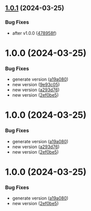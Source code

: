 ## [1.0.1](https://github.com/viniciusteixeiradias/semantic-release-expo-rn/compare/v1.0.0...v1.0.1) (2024-03-25)


### Bug Fixes

* after v1.0.0 ([478958f](https://github.com/viniciusteixeiradias/semantic-release-expo-rn/commit/478958ffd1488b6d7f8353d75592b3dc5974bc21))

# 1.0.0 (2024-03-25)


### Bug Fixes

* generate version ([a19a080](https://github.com/viniciusteixeiradias/semantic-release-expo-rn/commit/a19a08089f5e725c30a3e4b45cfb288bdd9abaa9))
* new version ([9e93c05](https://github.com/viniciusteixeiradias/semantic-release-expo-rn/commit/9e93c0579c6785ecc7de8d34e2cfdead30e31fe8))
* new version ([a293d76](https://github.com/viniciusteixeiradias/semantic-release-expo-rn/commit/a293d76f4ef0bd7ffe1f2ceeeadfc7fd8fd464be))
* new version ([2ef0be5](https://github.com/viniciusteixeiradias/semantic-release-expo-rn/commit/2ef0be5c78487a2ba3ae0a93acefef99b9ce0769))

# 1.0.0 (2024-03-25)


### Bug Fixes

* generate version ([a19a080](https://github.com/viniciusteixeiradias/semantic-release-expo-rn/commit/a19a08089f5e725c30a3e4b45cfb288bdd9abaa9))
* new version ([a293d76](https://github.com/viniciusteixeiradias/semantic-release-expo-rn/commit/a293d76f4ef0bd7ffe1f2ceeeadfc7fd8fd464be))
* new version ([2ef0be5](https://github.com/viniciusteixeiradias/semantic-release-expo-rn/commit/2ef0be5c78487a2ba3ae0a93acefef99b9ce0769))

# 1.0.0 (2024-03-25)


### Bug Fixes

* generate version ([a19a080](https://github.com/viniciusteixeiradias/semantic-release-expo-rn/commit/a19a08089f5e725c30a3e4b45cfb288bdd9abaa9))
* new version ([2ef0be5](https://github.com/viniciusteixeiradias/semantic-release-expo-rn/commit/2ef0be5c78487a2ba3ae0a93acefef99b9ce0769))
